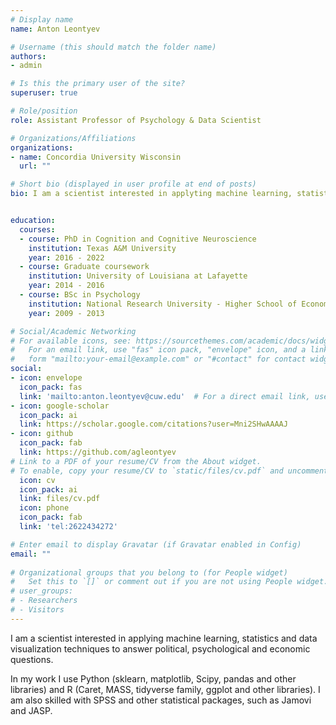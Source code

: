 ```yaml
---
# Display name
name: Anton Leontyev

# Username (this should match the folder name)
authors:
- admin

# Is this the primary user of the site?
superuser: true

# Role/position
role: Assistant Professor of Psychology & Data Scientist

# Organizations/Affiliations
organizations:
- name: Concordia University Wisconsin
  url: ""

# Short bio (displayed in user profile at end of posts)
bio: I am a scientist interested in applyting machine learning, statistics and data visualization techniques to answer political, psychological and economic questions. 


education:
  courses:
  - course: PhD in Cognition and Cognitive Neuroscience
    institution: Texas A&M University
    year: 2016 - 2022
  - course: Graduate coursework
    institution: University of Louisiana at Lafayette
    year: 2014 - 2016
  - course: BSc in Psychology
    institution: National Research University - Higher School of Economics
    year: 2009 - 2013

# Social/Academic Networking
# For available icons, see: https://sourcethemes.com/academic/docs/widgets/#icons
#   For an email link, use "fas" icon pack, "envelope" icon, and a link in the
#   form "mailto:your-email@example.com" or "#contact" for contact widget.
social:
- icon: envelope
  icon_pack: fas
  link: 'mailto:anton.leontyev@cuw.edu'  # For a direct email link, use "mailto:a.g.leontyev@tamu.edu".
- icon: google-scholar
  icon_pack: ai
  link: https://scholar.google.com/citations?user=Mni2SHwAAAAJ
- icon: github
  icon_pack: fab
  link: https://github.com/agleontyev
# Link to a PDF of your resume/CV from the About widget.
# To enable, copy your resume/CV to `static/files/cv.pdf` and uncomment the lines below.  
  icon: cv
  icon_pack: ai
  link: files/cv.pdf
  icon: phone
  icon_pack: fab
  link: 'tel:2622434272'

# Enter email to display Gravatar (if Gravatar enabled in Config)
email: ""
  
# Organizational groups that you belong to (for People widget)
#   Set this to `[]` or comment out if you are not using People widget.  
# user_groups:
# - Researchers
# - Visitors
---
```


I am a scientist interested in applying machine learning, statistics and data visualization techniques to answer political, psychological and economic questions. 

In my work I use Python (sklearn, matplotlib, Scipy, pandas and other libraries) and R (Caret, MASS, tidyverse family, ggplot and other libraries). I am also skilled with SPSS and other statistical packages, such as Jamovi and JASP.
